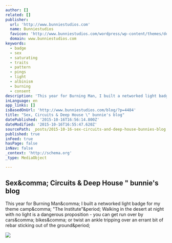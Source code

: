 ```yaml
---
author: []
related: []
publisher:
  url: 'http://www.bunniestudios.com'
  name: Bunniestudios
  favicon: 'http://www.bunniestudios.com/wordpress/wp-content/themes/default/favicon.ico'
  domain: www.bunniestudios.com
keywords:
  - badge
  - sex
  - saturating
  - traits
  - pattern
  - pings
  - light
  - albinism
  - burning
  - consent
description: 'This year for Burning Man, I built a networked light badge for my theme camp, "The Institute". Walking in the desert at night with no light is a dangerous proposition - you can get run over by cars, bikes, or twist an ankle tripping over an errant bit of rebar sticking out of the ground.'
inLanguage: en
app_links: []
isBasedOnUrl: 'http://www.bunniestudios.com/blog/?p=4484'
title: "Sex, Circuits & Deep House \" bunnie's blog"
datePublished: '2015-10-16T16:56:14.800Z'
dateModified: '2015-10-16T16:55:47.620Z'
sourcePath: _posts/2015-10-16-sex-circuits-and-deep-house-bunnies-blog.md
published: true
inFeed: true
hasPage: false
inNav: false
_context: 'http://schema.org'
_type: MediaObject

---
```

<article style=""><h1>Sex&amp;comma; Circuits &amp; Deep House " bunnie's blog</h1><p>This year for Burning Man&amp;comma; I built a networked light badge for my theme camp&amp;comma; "The Institute"&amp;period; Walking in the desert at night with no light is a dangerous proposition - you can get run over by cars&amp;comma; bikes&amp;comma; or twist an ankle tripping over an errant bit of rebar sticking out of the ground&amp;period;</p><img src="http://bunniefoo.com/orchard/bm2015/bm2015-friend-select.jpg" /></article>